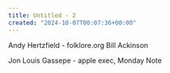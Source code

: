 ```yaml
---
title: Untitled - 2
created: "2024-10-07T00:07:36+00:00"
---
```

Andy Hertzfield - folklore.org
Bill Ackinson

Jon Louis Gassepe - apple exec, Monday Note

